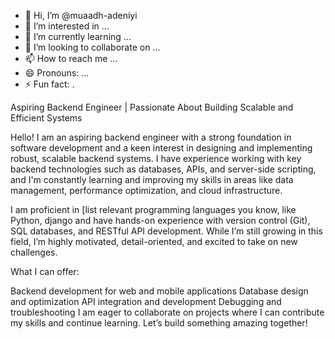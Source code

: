 - 👋 Hi, I’m @muaadh-adeniyi
- 👀 I’m interested in ...
- 🌱 I’m currently learning ...
- 💞️ I’m looking to collaborate on ...
- 📫 How to reach me ...
- 😄 Pronouns: ...
- ⚡ Fun fact: .

<!---
muaadh-adeniyi/muaadh-adeniyi is a ✨ special ✨ repository because its `README.md` (this file) appears on your GitHub profile.
You can click the Preview link to take a look at your changes.
--->
Aspiring Backend Engineer | Passionate About Building Scalable and Efficient Systems

Hello! I am an aspiring backend engineer with a strong foundation in software development and a keen interest in designing and implementing robust, scalable backend systems. I have experience working with key backend technologies such as databases, APIs, and server-side scripting, and I'm constantly learning and improving my skills in areas like data management, performance optimization, and cloud infrastructure.

I am proficient in [list relevant programming languages you know, like Python, django and have hands-on experience with version control (Git), SQL databases, and RESTful API development. While I’m still growing in this field, I’m highly motivated, detail-oriented, and excited to take on new challenges.

What I can offer:

Backend development for web and mobile applications
Database design and optimization
API integration and development
Debugging and troubleshooting
I am eager to collaborate on projects where I can contribute my skills and continue learning. Let’s build something amazing together!
